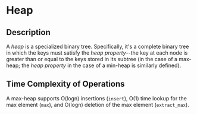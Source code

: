 Heap
====

Description
-----------
A _heap_ is a specialized binary tree. Specifically, it's a complete binary tree
in which the keys must satisfy the _heap property_--the key at each node is
greater than or equal to the keys stored in its subtree (in the case of a
max-heap; the _heap property_ in the case of a min-heap is similarly defined).

Time Complexity of Operations
-----------------------------
A max-heap supports O(logn) insertions (`insert`), O(1) time lookup for the max
element (`max`), and O(logn) deletion of the max element (`extract_max`).
